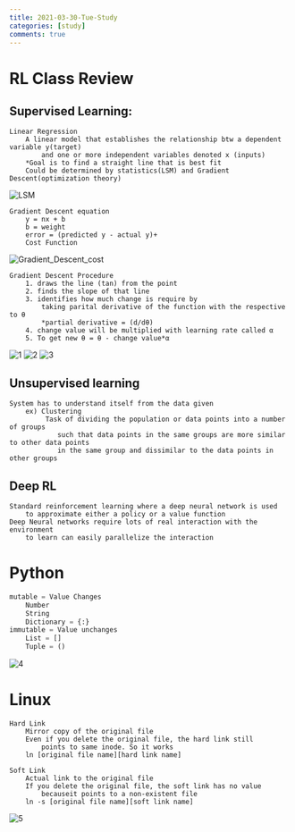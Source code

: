```yaml
---
title: 2021-03-30-Tue-Study
categories: [study]
comments: true
---
```


# RL Class Review

## Supervised Learning:
``` 
Linear Regression
    A linear model that establishes the relationship btw a dependent variable y(target) 
        and one or more independent variables denoted x (inputs)
    *Goal is to find a straight line that is best fit
    Could be determined by statistics(LSM) and Gradient Descent(optimization theory) 
```
![LSM](https://user-images.githubusercontent.com/59559270/112958295-49cc5700-917d-11eb-83ea-0c38b7f36a36.PNG)
```
Gradient Descent equation
    y = nx + b
    b = weight
    error = (predicted y - actual y)+
    Cost Function 
```
![Gradient_Descent_cost](https://user-images.githubusercontent.com/59559270/112958321-52bd2880-917d-11eb-8183-e685104d33cc.PNG)

```
Gradient Descent Procedure
    1. draws the line (tan) from the point
    2. finds the slope of that line
    3. identifies how much change is require by 
        taking parital derivative of the function with the respective to θ
        *partial derivative = (d/dθ)
    4. change value will be multiplied with learning rate called α
    5. To get new θ = θ - change value*α 

```
![1](https://user-images.githubusercontent.com/59559270/112958402-64063500-917d-11eb-81d6-bd0d405289c8.PNG)
![2](https://user-images.githubusercontent.com/59559270/112958425-6bc5d980-917d-11eb-8435-a03a50c95cd5.png)
![3](https://user-images.githubusercontent.com/59559270/112958489-7da77c80-917d-11eb-9fb4-7f920849c265.PNG)


## Unsupervised learning
```
System has to understand itself from the data given
    ex) Clustering
         Task of dividing the population or data points into a number of groups 
            such that data points in the same groups are more similar to other data points 
            in the same group and dissimilar to the data points in other groups
```
## Deep RL
    Standard reinforcement learning where a deep neural network is used 
        to approximate either a policy or a value function
    Deep Neural networks require lots of real interaction with the environment 
        to learn can easily parallelize the interaction

# Python
```python
mutable = Value Changes
    Number
    String
    Dictionary = {:}
immutable = Value unchanges
    List = []
    Tuple = ()
```
![4](https://user-images.githubusercontent.com/59559270/112962237-20152f00-9181-11eb-82cf-fe9a90700be5.PNG)

# Linux

```
Hard Link
    Mirror copy of the original file
    Even if you delete the original file, the hard link still
        points to same inode. So it works
    ln [original file name][hard link name]

Soft Link
    Actual link to the original file
    If you delete the original file, the soft link has no value
        becauseit points to a non-existent file
    ln -s [original file name][soft link name]
```
![5](https://user-images.githubusercontent.com/59559270/112964038-e9d8af00-9182-11eb-83ba-89cc334c9e43.png)
